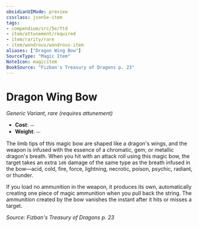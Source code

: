 ```yaml
---
obsidianUIMode: preview
cssclass: json5e-item
tags:
- compendium/src/5e/ftd
- item/attunement/required
- item/rarity/rare
- item/wondrous/wondrous-item
aliases: ["Dragon Wing Bow"]
SourceType: "Magic Item"
NoteIcon: magicitem
BookSource: "Fizban's Treasury of Dragons p. 23"
---
```

# Dragon Wing Bow
*Generic Variant, rare (requires attunement)*  

- **Cost**: ⏤
- **Weight**: ⏤

The limb tips of this magic bow are shaped like a dragon's wings, and the weapon is infused with the essence of a chromatic, gem, or metallic dragon's breath. When you hit with an attack roll using this magic bow, the target takes an extra `1d6` damage of the same type as the breath infused in the bow—acid, cold, fire, force, lightning, necrotic, poison, psychic, radiant, or thunder.

If you load no ammunition in the weapon, it produces its own, automatically creating one piece of magic ammunition when you pull back the string. The ammunition created by the bow vanishes the instant after it hits or misses a target.

*Source: Fizban's Treasury of Dragons p. 23*
